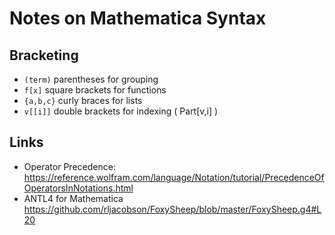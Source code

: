 # Notes on Mathematica Syntax

## Bracketing  
 - `(term)`	parentheses for grouping
 - `f[x]`    square brackets for functions
 - `{a,b,c}`	curly braces for lists
 - `v[[i]]`  double brackets for indexing ( Part[v,i] )

## Links
 - Operator Precedence: https://reference.wolfram.com/language/Notation/tutorial/PrecedenceOfOperatorsInNotations.html
 - ANTL4 for Mathematica https://github.com/rljacobson/FoxySheep/blob/master/FoxySheep.g4#L20
